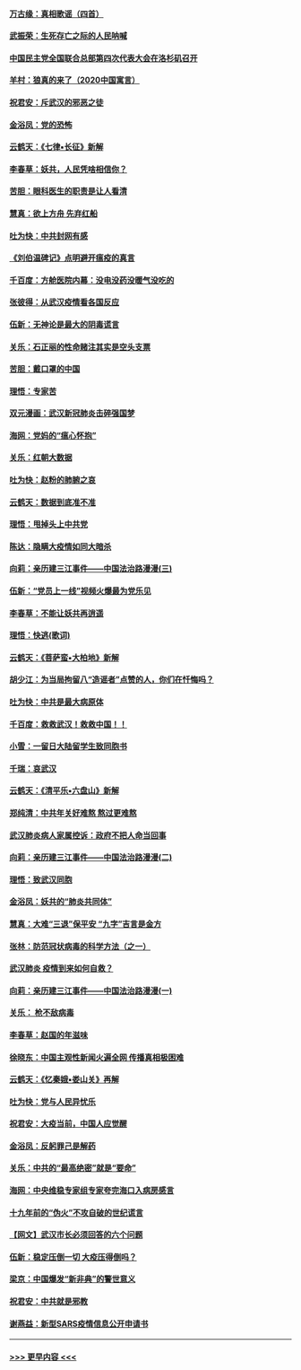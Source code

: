 #### [万古缘：真相歌谣（四首）](../pages/nsc993/n11856263.md?t=02100802) 
#### [武振荣：生死存亡之际的人民呐喊](../pages/nsc993/n11856256.md?t=02100802) 
#### [中国民主党全国联合总部第四次代表大会在洛杉矶召开](../pages/nsc993/n11856344.md?t=02100802) 
#### [羊村：狼真的来了（2020中国寓言）](../pages/nsc993/n11856229.md?t=02100802) 
#### [祝君安：斥武汉的邪恶之徒](../pages/nsc993/n11855861.md?t=02100802) 
#### [金浴凤：党的恐怖](../pages/nsc993/n11855849.md?t=02100802) 
#### [云鹤天：《七律▪长征》新解](../pages/nsc993/n11855479.md?t=02100802) 
#### [李春草：妖共，人民凭啥相信你？](../pages/nsc993/n11855196.md?t=02100802) 
#### [苦胆：眼科医生的职责是让人看清](../pages/nsc993/n11853840.md?t=02100802) 
#### [慧真：欲上方舟 先弃红船](../pages/nsc993/n11853483.md?t=02100802) 
#### [吐为快：中共封网有感](../pages/nsc993/n11852575.md?t=02100802) 
#### [《刘伯温碑记》点明避开瘟疫的真言](../pages/nsc993/n11852128.md?t=02100802) 
#### [千百度：方舱医院内幕：没电没药没暖气没吃的](../pages/nsc993/n11850211.md?t=02100802) 
#### [张彼得：从武汉疫情看各国反应](../pages/nsc993/n11850102.md?t=02100802) 
#### [伍新：无神论是最大的阴毒谎言](../pages/nsc993/n11846129.md?t=02100802) 
#### [关乐：石正丽的性命赌注其实是空头支票](../pages/nsc993/n11846109.md?t=02100802) 
#### [苦胆：戴口罩的中国](../pages/nsc993/n11845576.md?t=02100802) 
#### [理悟：专家苦](../pages/nsc993/n11845564.md?t=02100802) 
#### [双元漫画：武汉新冠肺炎击碎强国梦](../pages/nsc993/n11843320.md?t=02100802) 
#### [海网：党妈的“瘟心怀抱”](../pages/nsc993/n11840740.md?t=02100802) 
#### [关乐：红朝大数据](../pages/nsc993/n11840675.md?t=02100802) 
#### [吐为快：赵粉的肺腑之哀](../pages/nsc993/n11840618.md?t=02100802) 
#### [云鹤天：数据到底准不准](../pages/nsc993/n11840325.md?t=02100802) 
#### [理悟：甩掉头上中共党](../pages/nsc993/n11838826.md?t=02100802) 
#### [陈达：隐瞒大疫情如同大暗杀](../pages/nsc993/n11838771.md?t=02100802) 
#### [向莉：亲历建三江事件——中国法治路漫漫(三)](../pages/nsc993/n11831825.md?t=02100802) 
#### [伍新：“党员上一线”视频火爆最为党乐见](../pages/nsc993/n11838200.md?t=02100802) 
#### [李春草：不能让妖共再逍遥](../pages/nsc993/n11838102.md?t=02100802) 
#### [理悟：快逃(歌词)](../pages/nsc993/n11838083.md?t=02100802) 
#### [云鹤天：《菩萨蛮▪大柏地》新解](../pages/nsc993/n11838059.md?t=02100802) 
#### [胡少江：为当局拘留八“造谣者”点赞的人，你们在忏悔吗？](../pages/nsc993/n11836801.md?t=02100802) 
#### [吐为快：中共是最大病原体](../pages/nsc993/n11836748.md?t=02100802) 
#### [千百度：救救武汉！救救中国！！](../pages/nsc993/n11836145.md?t=02100802) 
#### [小雪：一留日大陆留学生致同胞书](../pages/nsc993/n11834624.md?t=02100802) 
#### [千瑞：哀武汉](../pages/nsc993/n11833647.md?t=02100802) 
#### [云鹤天：《清平乐▪六盘山》新解](../pages/nsc993/n11833611.md?t=02100802) 
#### [郑纯清：中共年关好难熬 熬过更难熬](../pages/nsc993/n11833489.md?t=02100802) 
#### [武汉肺炎病人家属控诉：政府不把人命当回事](../pages/nsc993/n11833205.md?t=02100802) 
#### [向莉：亲历建三江事件——中国法治路漫漫(二)](../pages/nsc993/n11829102.md?t=02100802) 
#### [理悟：致武汉同胞](../pages/nsc993/n11831522.md?t=02100802) 
#### [金浴凤：妖共的“肺炎共同体”](../pages/nsc993/n11829448.md?t=02100802) 
#### [慧真：大难“三退”保平安 “九字”吉言是金方](../pages/nsc993/n11829501.md?t=02100802) 
#### [张林：防范冠状病毒的科学方法（之一）](../pages/nsc993/n11828618.md?t=02100802) 
#### [武汉肺炎 疫情到来如何自救？](../pages/nsc993/n11827632.md?t=02100802) 
#### [向莉：亲历建三江事件——中国法治路漫漫(一)](../pages/nsc993/n11827190.md?t=02100802) 
#### [关乐： 枪不敌病毒](../pages/nsc993/n11826746.md?t=02100802) 
#### [李春草：赵国的年滋味](../pages/nsc993/n11826321.md?t=02100802) 
#### [徐晓东：中国主观性新闻火遍全网 传播真相极困难](../pages/nsc993/n11826508.md?t=02100802) 
#### [云鹤天：《忆秦娥▪娄山关》再解](../pages/nsc993/n11824682.md?t=02100802) 
#### [吐为快：党与人民异忧乐](../pages/nsc993/n11824660.md?t=02100802) 
#### [祝君安：大疫当前，中国人应觉醒](../pages/nsc993/n11821946.md?t=02100802) 
#### [金浴凤：反躬罪己是解药](../pages/nsc993/n11820280.md?t=02100802) 
#### [关乐：中共的“最高绝密”就是“要命”](../pages/nsc993/n11816946.md?t=02100802) 
#### [海网：中央维稳专家组专家夸完海口入病房感言](../pages/nsc993/n11815138.md?t=02100802) 
#### [十九年前的“伪火”不攻自破的世纪谎言](../pages/nsc993/n11813238.md?t=02100802) 
#### [【网文】武汉市长必须回答的六个问题](../pages/nsc993/n11813848.md?t=02100802) 
#### [伍新：稳定压倒一切 大疫压得倒吗？](../pages/nsc993/n11812634.md?t=02100802) 
#### [梁京：中国爆发“新非典”的警世意义](../pages/nsc993/n11812554.md?t=02100802) 
#### [祝君安：中共就是邪教](../pages/nsc993/n11812431.md?t=02100802) 
#### [谢燕益：新型SARS疫情信息公开申请书](../pages/nsc993/n11808840.md?t=02100802) 

----
#### [ >>> 更早内容 <<< ](../indexes/nsc993-earlier.md)
